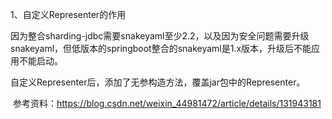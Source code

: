 1、自定义Representer的作用

​	因为整合sharding-jdbc需要snakeyaml至少2.2，以及因为安全问题需要升级snakeyaml，但低版本的springboot整合的snakeyaml是1.x版本，升级后不能应用不能启动。

​	自定义Representer后，添加了无参构造方法，覆盖jar包中的Representer。

​	参考资料：https://blog.csdn.net/weixin_44981472/article/details/131943181